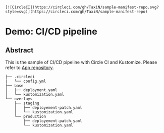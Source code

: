 `[![CircleCI](https://circleci.com/gh/TaxiN/sample-manifest-repo.svg?style=svg)](https://circleci.com/gh/TaxiN/sample-manifest-repo)`
# Demo: CI/CD pipeline

## Abstract
This is the sample of CI/CD pipeline with Circle CI and Kustomize.
Please refer to [App repository](https://github.com/TaxiN/sample-app-ci).


```
├── .circleci
|   └── config.yml
├── base
│   ├── deployment.yaml
│   └── kustomization.yaml
└── overlays
    ├── staging
    │   ├── deployement-patch.yaml
    │   └── kustomization.yaml
    └── production
        ├── deployement-patch.yaml
        └── kustomization.yaml
```